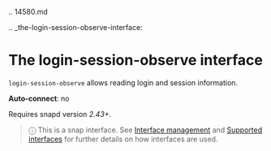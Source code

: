 .. 14580.md

.. _the-login-session-observe-interface:

# The login-session-observe interface

`login-session-observe` allows reading login and session information.

**Auto-connect**: no

Requires snapd version *2.43+*.

> ⓘ  This is a snap interface. See [Interface management](interface-management.md) and [Supported interfaces](supported-interfaces.md) for further details on how interfaces are used.